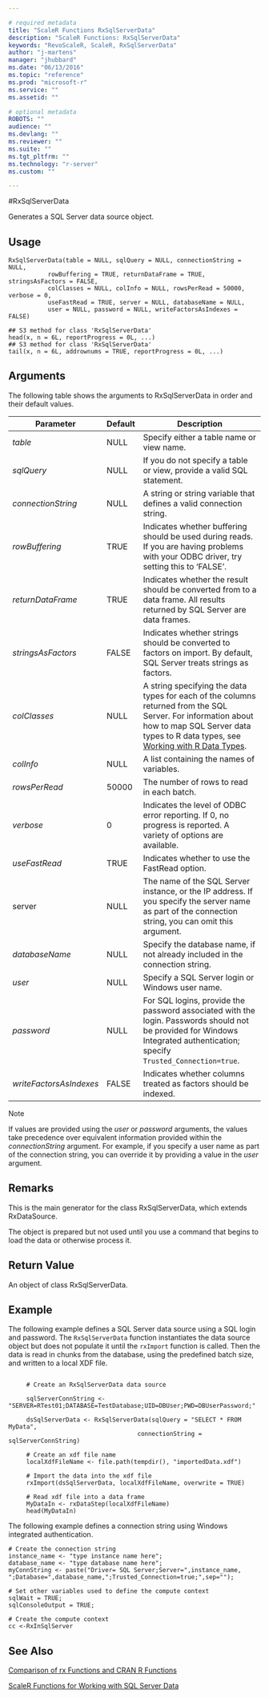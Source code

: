 ```yaml
---

# required metadata
title: "ScaleR Functions RxSqlServerData"
description: "ScaleR Functions: RxSqlServerData"
keywords: "RevoScaleR, ScaleR, RxSqlServerData"
author: "j-martens"
manager: "jhubbard"
ms.date: "06/13/2016"
ms.topic: "reference"
ms.prod: "microsoft-r"
ms.service: ""
ms.assetid: ""

# optional metadata
ROBOTS: ""
audience: ""
ms.devlang: ""
ms.reviewer: ""
ms.suite: ""
ms.tgt_pltfrm: ""
ms.technology: "r-server"
ms.custom: ""

---
```


#RxSqlServerData

Generates a SQL Server data source object.

## Usage

~~~~
RxSqlServerData(table = NULL, sqlQuery = NULL, connectionString = NULL,
           rowBuffering = TRUE, returnDataFrame = TRUE, stringsAsFactors = FALSE,
           colClasses = NULL, colInfo = NULL, rowsPerRead = 50000, verbose = 0,
           useFastRead = TRUE, server = NULL, databaseName = NULL,
           user = NULL, password = NULL, writeFactorsAsIndexes = FALSE)

## S3 method for class 'RxSqlServerData'
head(x, n = 6L, reportProgress = 0L, ...)
## S3 method for class 'RxSqlServerData'
tail(x, n = 6L, addrownums = TRUE, reportProgress = 0L, ...)
~~~~

## Arguments

The following table shows the arguments to RxSqlServerData in order and their default values.


|Parameter | Default |  Description|
| --------- | --------- | --------- |
|_table_ | NULL| Specify either a table name or view name.|
|_sqlQuery_| NULL| If you do not specify a table or view, provide a valid SQL statement.  |
|_connectionString_|NULL|A string or string variable that defines a valid connection string.|
|_rowBuffering_ |TRUE | Indicates whether buffering should be used during reads. If you are having problems with your ODBC driver, try setting this to ‘FALSE’.|
|_returnDataFrame_ |TRUE | Indicates whether the result should be converted from to a data frame. All results returned by SQL Server are data frames.|
|_stringsAsFactors_ |FALSE| Indicates whether strings should be converted to factors on import. By default, SQL Server treats strings as factors.|
|_colClasses_ |NULL|  A string specifying the data types for each of the columns returned from the SQL Server. For information about how to map SQL Server data types to R data types, see [Working with R Data Types](https://msdn.microsoft.com/en-us/library/mt590948.aspx). |
|_colInfo_ |NULL| A list containing the names of variables.|
|_rowsPerRead_ |50000| The number of rows to read in each batch.|
|_verbose_ |0| Indicates the level of ODBC error reporting. If 0, no progress is reported. A variety of options are available.|
|_useFastRead_| TRUE| Indicates whether to use the FastRead option.
|server |NULL| The name of the SQL Server instance, or the IP address. If you specify the server name as part of the connection string, you can omit this argument.
|_databaseName_| NULL| Specify the database name, if not already included in the connection string. |
|_user_ |NULL| Specify a SQL Server login or Windows user name.
|_password_| NULL| For SQL logins, provide the password associated with the login. Passwords should not be provided for Windows Integrated authentication; specify `Trusted_Connection=true`.|
|_writeFactorsAsIndexes_| FALSE| Indicates whether columns treated as factors should be indexed. |

>[!NOTE]
>
> If values are provided using the _user_ or _password_ arguments, the values take precedence over equivalent information provided within the _connectionString_ argument. For example, if you specify a user name as part of the connection string, you can override it by providing a value in the _user_ argument.


## Remarks
This is the main generator for the class RxSqlServerData, which extends RxDataSource.

The object is prepared but not used until you use a command that begins to load the data or otherwise process it.

## Return Value
An object of class RxSqlServerData.

## Example

The following example defines a SQL Server data source using a SQL login and password. The `RxSqlServerData` function instantiates the data source object but does not populate it until the `rxImport` function is called. Then the data is read in chunks from the database, using the predefined batch size, and written to a local XDF file.
~~~~

     # Create an RxSqlServerData data source

     sqlServerConnString <- "SERVER=RTest01;DATABASE=TestDatabase;UID=DBUser;PWD=DBUserPassword;"

     dsSqlServerData <- RxSqlServerData(sqlQuery = "SELECT * FROM MyData",
                                    connectionString = sqlServerConnString)

     # Create an xdf file name
     localXdfFileName <- file.path(tempdir(), "importedData.xdf")

     # Import the data into the xdf file
     rxImport(dsSqlServerData, localXdfFileName, overwrite = TRUE)

     # Read xdf file into a data frame
     MyDataIn <- rxDataStep(localXdfFileName)
     head(MyDataIn)

~~~~

The following example defines a connection string using Windows integrated authentication.

~~~~
# Create the connection string
instance_name <- "type instance name here";
database_name <- "type database name here";
myConnString <- paste("Driver= SQL Server;Server=",instance_name, ";Database=",database_name,";Trusted_Connection=true;",sep="");

# Set other variables used to define the compute context
sqlWait = TRUE;
sqlConsoleOutput = TRUE;

# Create the compute context
cc <-RxInSqlServer
~~~~

## See Also
[Comparison of rx Functions and CRAN R Functions](compare-base-r-scaler-functions.md)

[ScaleR Functions for Working with SQL Server Data](https://msdn.microsoft.com/en-us/library/mt652103.aspx)
